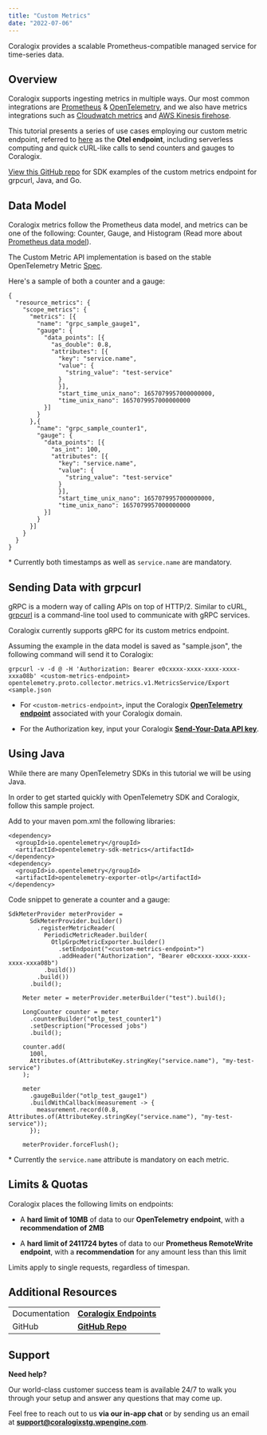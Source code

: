 ```yaml
---
title: "Custom Metrics"
date: "2022-07-06"
---
```


Coralogix provides a scalable Prometheus-compatible managed service for time-series data.

## Overview

Coralogix supports ingesting metrics in multiple ways. Our most common integrations are [Prometheus](https://coralogixstg.wpengine.com/docs/prometheus/) & [OpenTelemetry](https://coralogixstg.wpengine.com/blog/tag/opentelemetry/), and we also have metrics integrations such as [Cloudwatch metrics](https://coralogixstg.wpengine.com/docs/cloudwatch-metrics/) and [AWS Kinesis firehose](https://coralogixstg.wpengine.com/docs/aws-firehose/).

This tutorial presents a series of use cases employing our custom metric endpoint, referred to [here](https://coralogixstg.wpengine.com/docs/coralogix-endpoints/) as the **Otel endpoint**, including serverless computing and quick cURL-like calls to send counters and gauges to Coralogix.

[View this GitHub repo](https://github.com/coralogix/custom-metrics-examples) for SDK examples of the custom metrics endpoint for grpcurl, Java, and Go.

## Data Model

Coralogix metrics follow the Prometheus data model, and metrics can be one of the following: Counter, Gauge, and Histogram (Read more about [Prometheus data model](https://prometheus.io/docs/concepts/data_model/)).

The Custom Metric API implementation is based on the stable OpenTelemetry Metric [Spec](https://github.com/open-telemetry/opentelemetry-proto/blob/main/opentelemetry/proto/metrics/v1/metrics.proto).

Here's a sample of both a counter and a gauge:

```
{
  "resource_metrics": {
    "scope_metrics": {
      "metrics": [{
        "name": "grpc_sample_gauge1",
        "gauge": {
          "data_points": [{
            "as_double": 0.8,
            "attributes": [{
              "key": "service.name",
              "value": {
                "string_value": "test-service"
              }
              }],
              "start_time_unix_nano": 1657079957000000000,
              "time_unix_nano": 1657079957000000000
          }]
        }
      },{
        "name": "grpc_sample_counter1",
        "gauge": {
          "data_points": [{
            "as_int": 100,
            "attributes": [{
              "key": "service.name",
              "value": {
                "string_value": "test-service"
              }
              }],
              "start_time_unix_nano": 1657079957000000000,
              "time_unix_nano": 1657079957000000000
          }]
        }
      }]
    }
  }
}
```

\* Currently both timestamps as well as `service.name` are mandatory.

## Sending Data with grpcurl

gRPC is a modern way of calling APIs on top of HTTP/2. Similar to cURL, [grpcurl](https://github.com/fullstorydev/grpcurl) is a command-line tool used to communicate with gRPC services.

Coralogix currently supports gRPC for its custom metrics endpoint.

Assuming the example in the data model is saved as "sample.json", the following command will send it to Coralogix:

```
grpcurl -v -d @ -H 'Authorization: Bearer e0cxxxx-xxxx-xxxx-xxxx-xxxa08b' <custom-metrics-endpoint> opentelemetry.proto.collector.metrics.v1.MetricsService/Export <sample.json
```

- For `<custom-metrics-endpoint>`, input the Coralogix **[OpenTelemetry endpoint](https://coralogixstg.wpengine.com/docs/coralogix-endpoints/)** associated with your Coralogix domain.

- For the Authorization key, input your Coralogix [](https://coralogixstg.wpengine.com/docs/send-your-data-api-key/)**[Send-Your-Data API key](https://coralogixstg.wpengine.com/docs/send-your-data-api-key/)**.

## Using Java

While there are many OpenTelemetry SDKs in this tutorial we will be using Java.

In order to get started quickly with OpenTelemetry SDK and Coralogix, follow this sample project.

Add to your maven pom.xml the following libraries:

```
<dependency>
  <groupId>io.opentelemetry</groupId>
  <artifactId>opentelemetry-sdk-metrics</artifactId>
</dependency>
<dependency>
  <groupId>io.opentelemetry</groupId>
  <artifactId>opentelemetry-exporter-otlp</artifactId>
</dependency>
```

Code snippet to generate a counter and a gauge:

```
SdkMeterProvider meterProvider = 
      SdkMeterProvider.builder()
        .registerMetricReader(
          PeriodicMetricReader.builder(
            OtlpGrpcMetricExporter.builder()
              .setEndpoint("<custom-metrics-endpoint>")
              .addHeader("Authorization", "Bearer e0cxxxx-xxxx-xxxx-xxxx-xxxa08b")
          .build())
        .build())
      .build();
                
    Meter meter = meterProvider.meterBuilder("test").build();
    
    LongCounter counter = meter
      .counterBuilder("otlp_test_counter1")
      .setDescription("Processed jobs")
      .build();

    counter.add(
      100l, 
      Attributes.of(AttributeKey.stringKey("service.name"), "my-test-service")
    );
    
    meter
      .gaugeBuilder("otlp_test_gauge1")
      .buildWithCallback(measurement -> {
        measurement.record(0.8, Attributes.of(AttributeKey.stringKey("service.name"), "my-test-service"));
      });

    meterProvider.forceFlush();
```

\* Currently the `service.name` attribute is mandatory on each metric.

## Limits & Quotas

Coralogix places the following limits on endpoints:

- A **hard limit of 10MB** of data to our **OpenTelemetry** **endpoint**, with a **recommendation of 2MB**

- A **hard limit of 2411724 bytes** of data to our **Prometheus RemoteWrite** **endpoint**, with a **recommendation** for any amount less than this limit

Limits apply to single requests, regardless of timespan.

## Additional Resources

<table><tbody><tr><td>Documentation</td><td><a href="https://coralogixstg.wpengine.com/docs/coralogix-endpoints/"><strong>Coralogix Endpoints</strong></a></td></tr><tr><td>GitHub</td><td><a href="https://github.com/coralogix/custom-metrics-examples" target="_blank" rel="noreferrer noopener"><strong>GitHub Repo</strong></a></td></tr></tbody></table>

## **Support**

**Need help?**

Our world-class customer success team is available 24/7 to walk you through your setup and answer any questions that may come up.

Feel free to reach out to us **via our in-app chat** or by sending us an email at **[support@coralogixstg.wpengine.com](mailto:support@coralogixstg.wpengine.com)**.
